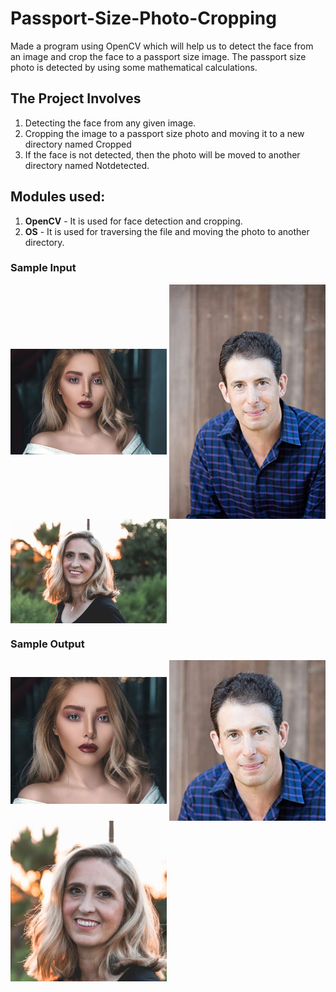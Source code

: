 # Passport-Size-Photo-Cropping
Made a program using OpenCV which will help us to detect the face from an image and crop the face to a passport size image. The passport size photo is detected by using some mathematical calculations.

## The Project Involves
1. Detecting the face from any given image.
2. Cropping the image to a passport size photo and moving it to a new directory named Cropped
3. If the face is not detected, then the photo will be moved to another directory named Notdetected.

## Modules used:
1. **OpenCV** - It is used for face detection and cropping.
2. **OS** - It is used for traversing the file and moving the photo to another directory.

### Sample Input

<img align="center" src="Original/sample_1.jpg?raw=true" width="250"> <img align="center" src="Original/sample_2.jpg?raw=true" width="250"> <img align="center" src="Original/sample_4.jpg?raw=true" width="250">

### Sample Output

<img align="center" src="Cropped/sample_1.jpg?raw=true" width="250"> <img align="center" src="Cropped/sample_2.jpg?raw=true" width="250"> <img align="center" src="Cropped/sample_4.jpg?raw=true" width="250">

